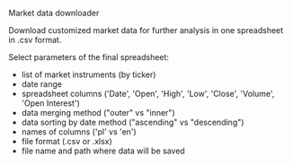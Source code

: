 Market data downloader

Download customized market data for further analysis in one spreadsheet in .csv format.

Select parameters of the final spreadsheet:
- list of market instruments (by ticker)
- date range
- spreadsheet columns ('Date', 'Open', 'High', 'Low', 'Close', 'Volume', 'Open Interest')
- data merging method ("outer" vs "inner")
- data sorting by date method ("ascending" vs "descending")
- names of columns ('pl' vs 'en')
- file format (.csv or .xlsx)
- file name and path where data will be saved

